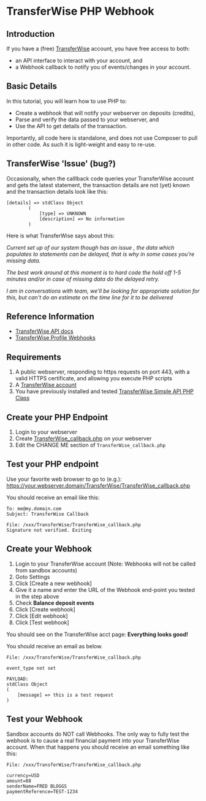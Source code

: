 # TransferWise PHP Webhook

## Introduction
If you have a (free) [TransferWise](https://transferwise.com) account, you have free access to both:
* an API interface to interact with your account, and
* a Webhook callback to notify you of events/changes in your account.

## Basic Details
In this tutorial, you will learn how to use PHP to:
* Create a webhook that will notify your webserver on deposits (credits), 
* Parse and verify the data passed to your webserver, and
* Use the API to get details of the transaction.

Importantly, all code here is standalone, and does not use Composer to pull in other code. As such it is light-weight and easy to re-use.

## TransferWise 'Issue' (bug?)
Occasionally, when the calllback code queries your TransferWise account and gets the latest statement, the transaction details are not (yet) known and the transaction details look like this:

```
[details] => stdClass Object
        (
            [type] => UNKNOWN
            [description] => No information
        )
```
Here is what TransferWise says about this:

*Current set up of our system though has an issue , the data which populates to statements can be delayed, that is why in some cases you're missing data.*

*The best work around at this moment is to hard code the hold off 1-5 minutes and/or in case of missing data do the delayed retry.* 

*I am in conversations with team, we'll be looking for appropriate solution for this, but can't do an estimate on the time line for it to be delivered*

## Reference Information
* [TransferWise API docs](https://api-docs.transferwise.com/)
* [TransferWise Profile Webhooks](https://api-docs.transferwise.com/#profile-webhooks)

## Requirements
1. A public webserver, responding to https requests on port 443, with a valid HTTPS certificate, and allowing you execute PHP scripts
1. A [TransferWise account](https://transferwise.com/)
1. You have previously installed and tested [TransferWise Simple API PHP Class](https://github.com/robclark56/TransferWise_PHP_SimpleAPIclass)

## Create your PHP Endpoint
1. Login to your webserver
1. Create [TransferWise_callback.php](code/TransferWise_callback.php) on your webserver
1. Edit the CHANGE ME section of `TransferWise_callback.php`

## Test your PHP endpoint
Use your favorite web browser to go to (e.g.): https://your.webserver.domain/TransferWise/TransferWise_callback.php

You should receive an email like this:
```
To: me@my.domain.com
Subject: TransferWise Callback

File: /xxx/TransferWise/TransferWise_callback.php
Signature not verified. Exiting
```

## Create your Webhook
1. Login to your TransferWise account (Note: Webhooks will not be called from sandbox accounts)
1. Goto Settings
1. Click [Create a new webhook]
1. Give it a name and enter the URL of the Webhook end-point you tested in the step above
1. Check **Balance deposit events**
1. Click [Create webhook]
1. Click [Edit webhook]
1. Click [Test webhook]

You should see on the TransferWise acct page:  **Everything looks good!**

You should receive an email as below. 
```
File: /xxx/TransferWise/TransferWise_callback.php

event_type not set

PAYLOAD:
stdClass Object
(
    [message] => this is a test request
)

```

## Test your Webhook
Sandbox accounts do NOT call Webhooks. The only way to fully test the webhook is to cause a real financial payment into your TransferWise account. When that happens you should receive an email something like this:
```
File: /xxx/TransferWise/TransferWise_callback.php

currency=USD
amount=88
senderName=FRED BLOGGS
paymentReference=TEST-1234
```

